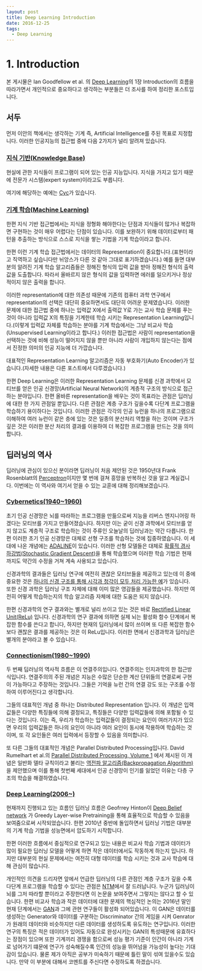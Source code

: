 ```yaml
---
layout: post
title: Deep Learning Introduction
date: 2016-12-25
tags:
  - Deep Learning
---
```


# 1. Introduction

본 게시물은 Ian Goodfellow et al. 의 <a href = http://www.deeplearningbook.org>Deep Learning</a>의 1장 Introduction의 흐름을 따라가면서 개인적으로 중요하다고 생각하는 부분들은 더 조사를 하여 정리한 포스트입니다.

## 서두

먼저 이안의 책에서는 생각하는 기계 즉, Artificial Intelligence를 주된 목표로 지정합니다. 이러한 인공지능의 접근법 중에 다음 2가지가 널리 알려져 있습니다.

### <a href='https://en.wikipedia.org/wiki/Knowledge_base'>지식 기반(Knowledge Base)</a>

현실에 관한 지식들이 프로그램이 되어 있는 인공 지능입니다. 지식을 가지고 있기 때문에 전문가 시스템(expert system)이라고도 부릅니다.

여기에 해당하는 예에는 <a href='https://en.wikipedia.org/wiki/Cyc'>Cyc</a>가 있습니다.

### <a href='https://en.wikipedia.org/wiki/Machine_learning'>기계 학습(Machine Learning)</a>

한편 지식 기반 접근법에서는 지식을 정형화 해야한다는 단점과 지식들이 많거나 복잡하면 구현하는 것이 매우 어렵다는 단점이 있습니다. 이를 보완하기 위해 데이터로부터 패턴을 추출하는 방식으로 스스로 지식을 쌓는 기법을 기계 학습이라고 합니다.

한편 이런 기계 학습 접근법에서는 데이터의 Representation이 중요합니다.(표현이라고 직역하고 싶습니다만 뉘앙스가 다른 것 같아 그대로 표기하겠습니다.) 예를 들면 대부분의 알려진 기계 학습 알고리즘들은 정해진 형식의 입력 값을 받아 정해진 형식의 출력값을 도출합니다. 따라서 올바르지 않은 형식의 값을 입력하면 에러를 일으키거나 정상적이지 않은 출력을 합니다.

이러한 representation에 대한 의존성 때문에 기존의 컴퓨터 과학 연구에서 representation의 선택은 대단히 중요하면서도 대단히 어려운 문제였습니다. 이러한 문제에 대한 접근법 중에 하나는 입력값 X에서 출력값 Y로 가는 교사 학습 문제를 푸는 것이 아니라 입력값 X의 특징을 기계한테 학습 시키는 Representation Learning입니다.(이렇게 입력값 자체를 학습하는 분야를 기계 학습에서는 그냥 비교사 학습(Unsupervised Learning이라고 합니다.) 이러한 접근법은 사람이 representation을 선택하는 것에 비해 성능이 떨어지지 않을 뿐만 아니라 사람이 개입하지 않는다는 점에서 진정한 의미의 인공 지능에 더 가깝습니다.

대표적인 Representation Learning 알고리즘은 자동 부호화기(Auto Encoder)가 있습니다.(자세한 내용은 다른 포스트에서 다루겠습니다.)

한편 Deep Learning은 이러한 Representation Learning 문제를 신경 과학에서 모티브를 얻은  인공 신경망(Artificial Neural Network)의 계층적 구조의 방식으로 접근하는 분야입니다. 한편 올바른 representation을 배우는 것이 목표라는 관점은 딥러닝에 대한 한 가지 관점일 뿐입니다. 다른 관점은 계층 구조가 깊을수록 다단계 프로그램을 학습하기 용이하다는 것입니다. 이러한 관점은 각각의 인공 뉴런을 하나의 프로그램으로 이해하여 여러 뉴런이 같은 층에 있는 것은 일종의 분산처리 역할을 하는 것이며 구조가 깊은 것은 이러한 분산 처리의 결과를 이용하여 더 복잡한 프로그램을 만드는 것을 의미합니다.

## 딥러닝의 역사

딥러닝에 관심이 있으신 분이라면 딥러닝이 처음 제안된 것은 1950년대 Frank Rosenblatt의 <a href='https://en.wikipedia.org/wiki/Perceptron'>Perceptron</a>이지만 몇 번에 걸쳐 흥망을 반복하신 것을 알고 계실겁니다. 이번에는 이 역사와 여기서 얻을 수 있는 교훈에 대해 정리해보겠습니다.

### <a href='https://en.wikipedia.org/wiki/Cybernetics_(disambiguation)'>Cybernetics(1940~1960)</a>

초기 인공 신경망은 뇌를 따라하는 프로그램을 만듦으로써 지능을 리버스 엔지니어링 하겠다는 모티브를 가지고 만들어졌습니다. 하지만 이는 굳이 신경 과학에서 모티브를 얻지 않고도 계층적 구조로 학습하는 것이 주류인 오늘날의 딥러닝과는 약간 다릅니다. 한편 이러한 초기 인공 신경망은 대체로 선형 구조를 학습하는 것에 집중하였습니다. 이 세대에 나온 개념에는 <a href='https://en.wikipedia.org/wiki/ADALINE'>ADALINE</a>이 있습니다. 이러한 선형 모델들은 대체로 <a href='https://en.wikipedia.org/wiki/Stochastic_gradient_descent'>확률적 경사 하강법(Stochastic Gradient Descent)</a>을 통해 학습했으며 이러한 학습 기법은 현재까지도 약간의 수정을 거쳐 계속 사용되고 있습니다.

신경과학의 결과들은 딥러닝 연구에 여전히 괜찮은 모티브들을 제공하고 있는데 이 중에 중요한 것은 <a href='http://web.mit.edu/surlab/publications/visual.pdf'>하나의 신경 구조를 통해 시각과 청각이 모두 처리 가능한 예</a>가 있습니다. 또한 신경 과학은 딥러닝 구조 자체에 대해 이미 많은 영감들을 제공했습니다. 하지만 여전히 어떻게 학습하는지의 학습 알고리즘 자체에 대한 도움은 되지 않습니다.

한편 신경과학의 연구 결과와는 별개로 널리 쓰이고 있는 것은 바로 <a href='https://en.wikipedia.org/wiki/Rectifier_(neural_networks)'>Rectified Linear Unit(ReLu)</a> 입니다. 신경과학의 연구 결과에 의하면 실제 뇌는 활성화 함수 단계에서 복잡한 함수를 쓴다고 합니다, 하지만 현재의 딥러닝에서 많이 쓰이며 또 다른 복잡한 함수보다 괜찮은 결과를 제공하는 것은 이 ReLu입니다. 이러한 면에서 신경과학과 딥러닝은 별개의 분야라고 볼 수 있습니다.

### <a href='https://en.wikipedia.org/wiki/Connectionism'>Connectionism(1980~1990)</a>

두 번째 딥러닝의 역사적 흐름은 이 연결주의입니다. 연결주의는 인지과학의 한 접근방식입니다. 연결주의의 주된 개념은 지능은 수많은 단순한 계산 단위들의 연결로써 구현이 가능하다고 주장하는 것입니다. 그들은 기억을 뉴런 간의 연결 강도 또는 구조를 수정하여 이루어진다고 생각합니다.

그들의 대표적인 개념 중 하나는 Distributed Representation 입니다. 이 개념은 입력값들은 다양한 특징들에 의해 결정되고, 특징들은 다양한 입력값들에 의해 포함될 수 있다는 것입니다. 이는 즉, 우리가 학습하는 입력값들이 결정되는 요인이 여러가지가 있으면 우리의 입력값들은 하나의 요인이 아니라 여러 요인이 동시에 작용하여 학습하는 것이며, 또 각 요인들은 여러 입력에서 등장할 수 있음을 의미합니다.

또 다른 그들의 대표적인 개념은 Parallel Distributed Processing입니다. David Rumelhart et al.의 <a href='https://mitpress.mit.edu/books/parallel-distributed-processing'>Parallel Distributed Processing, Volume 1</a> 에서 제시된 이 개념은 일반화 델타 규칙이라고 불리는 <a href='https://en.wikipedia.org/wiki/Backpropagation'>역전파 알고리즘(Backpropagation Algorithm)</a>을 제안했으며 이를 통해 첫번째 세대에서 인공 신경망이 인기를 잃었던 이유는 다층 구조의 학습을 해결하였습니다.

### <a href='https://en.wikipedia.org/wiki/Deep_learning'>Deep Learning(2006~)</a>

현재까지 진행되고 있는 흐름인 딥러닝 흐름은 Geofrrey Hinton이 <a href='https://en.wikipedia.org/wiki/Deep_belief_network'>Deep Belief network</a> 가 Greedy Layer-wise Pretraining을 통해 효율적으로 학습할 수 있음을 보여줌으로써 시작되었습니다. 한편 2010년 중반에 돌입하면서 딥러닝 기법은 대부분의 기계 학습 기법을 성능면에서 압도하기 시작합니다.

한편 이러한 흐름에서 중심적으로 연구되고 있는 내용은 비교사 학습 기법과 데이터가 많이 필요한 딥러닝 모델을 어떻게 하면 작은 데이터에서도 작동하게 하는지 입니다. 하지만 대부분의 현실 문제에서는 여전히 대형 데이터를 학습 시키는 것과 교사 학습에 대해 관심이 많습니다.

개인적인 의견을 드리자면 앞에서 언급한 딥러닝의 다른 관점인 계층 구조가 깊을 수록 다단계 프로그램을 학습할 수 있다는 관점은 <a href='https://arxiv.org/abs/1410.5401'>NTM</a>에서 잘 드러납니다. 누군가 딥러닝이 뇌를 그저 따라할 뿐이라고 주장한다면 이 논문을 보여주면서 그렇지는 않다고 할 수 있습니다. 한편 비교사 학습과 작은 데이터에 대한 문제의 핵심적인 논의는 2016년 말인 현재 단계에서는 <a href='https://arxiv.org/abs/1406.2661'>GAN</a>과 그에 관현 연구들이 활성화 되어있습니다. 이 GAN은 데이터를 생성하는 Generator와 데이터를 구분하는 Discriminator 간의 게임을 시켜 Genrator가 원래의 데이터와 비슷하지만 다른 데이터를 생성하도록 유도하는 연구입니다. 이러한 연구의 특징은 적은 데이터가 있어도 자동으로 완성시키는 GAN의 특성때문에 유효하다는 장점이 있으며 또한 기계끼리 경쟁을 함으로써 성능 평가 기준이 인간이 아니라 기계로 넘어가기 떄문에 연구가 성숙해질수록 인간의 성능을 뛰어넘을 가능성이 높다는 기대감이 있습니다. 물론 제가 아직은 공부가 미숙하기 때문에 틀린 말이 섞여 있을수도 있습니다. 만약 이 부분에 대해서 코멘트를 주신다면 수정하도록 하겠습니다.
